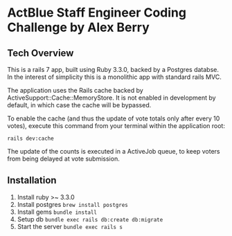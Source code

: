 # ActBlue Staff Engineer Coding Challenge by Alex Berry

## Tech Overview
This is a rails 7 app, built using Ruby 3.3.0, backed by a Postgres databse.
In the interest of simplicity this is a monolithic app with standard rails MVC.

The application uses the Rails cache backed by ActiveSupport::Cache::MemoryStore.
It is not enabled in development by default, in which case the cache will be bypassed.

To enable the cache (and thus the update of vote totals only after every 10 votes), execute this command from your terminal within the application root:
```
rails dev:cache
```

The update of the counts is executed in a ActiveJob queue, to keep voters from being delayed at vote submission.

## Installation
1) Install ruby >~ 3.3.0
1) Install postgres `brew install postgres`
1) Install gems `bundle install`
1) Setup db `bundle exec rails db:create db:migrate`
1) Start the server `bundle exec rails s`
